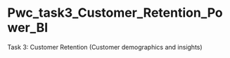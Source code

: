 # Pwc_task3_Customer_Retention_Power_BI
Task 3: Customer Retention (Customer demographics and insights)
